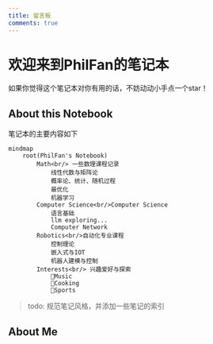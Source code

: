 ```yaml
---
title: 留言板
comments: true
---
```


# 欢迎来到PhilFan的笔记本

如果你觉得这个笔记本对你有用的话，不妨动动小手点一个star！

## About this Notebook
笔记本的主要内容如下

```mermaid
mindmap
    root(PhilFan's Notebook)
        Math<br/> 一些数理课程记录
            线性代数与矩阵论
            概率论、统计、随机过程
            最优化
            机器学习
        Computer Science<br/>Computer Science
            语言基础
            llm exploring...
            Computer Network
        Robotics<br/>自动化专业课程
            控制理论
            嵌入式与IOT
            机器人建模与控制
        Interests<br/> 兴趣爱好与探索
            🎹Music
            🍳Cooking
            🏃Sports
```

> todo: 规范笔记风格，并添加一些笔记的索引

## About Me